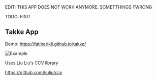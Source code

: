 EDIT: THIS APP DOES NOT WORK ANYMORE. SOMETTHINGS FWRONG

TODO: FIXIT

Takke App
--------------

Demo: https://fatiherikli.github.io/takke/

![Example](http://i.imgur.com/VT9CKPy.png "Example")


Uses Liu Liu's CCV library

https://github.com/liuliu/ccv
